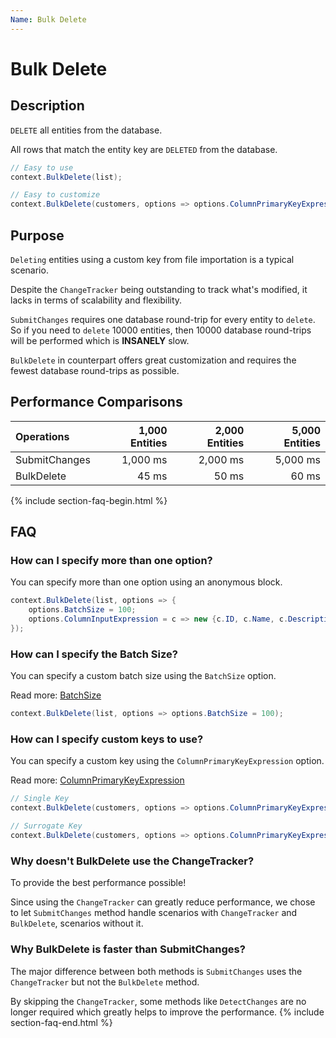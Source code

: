 ```yaml
---
Name: Bulk Delete
---
```


# Bulk Delete

## Description

`DELETE` all entities from the database.

All rows that match the entity key are `DELETED` from the database.


```csharp
// Easy to use
context.BulkDelete(list);

// Easy to customize
context.BulkDelete(customers, options => options.ColumnPrimaryKeyExpression = customer => customer.Code);
```

## Purpose
`Deleting` entities using a custom key from file importation is a typical scenario.

Despite the `ChangeTracker` being outstanding to track what's modified, it lacks in terms of scalability and flexibility.

`SubmitChanges` requires one database round-trip for every entity to `delete`. So if you need to `delete` 10000 entities, then 10000 database round-trips will be performed which is **INSANELY** slow.

`BulkDelete` in counterpart offers great customization and requires the fewest database round-trips as possible.

## Performance Comparisons

| Operations      | 1,000 Entities | 2,000 Entities | 5,000 Entities |
| :-------------- | -------------: | -------------: | -------------: |
| SubmitChanges   | 1,000 ms       | 2,000 ms       | 5,000 ms       |
| BulkDelete      | 45 ms          | 50 ms          | 60 ms          |

{% include section-faq-begin.html %}
## FAQ

### How can I specify more than one option?
You can specify more than one option using an anonymous block.


```csharp
context.BulkDelete(list, options => {
	options.BatchSize = 100;
	options.ColumnInputExpression = c => new {c.ID, c.Name, c.Description};
});
```

### How can I specify the Batch Size?
You can specify a custom batch size using the `BatchSize` option.

Read more: [BatchSize](/batch-size)


```csharp
context.BulkDelete(list, options => options.BatchSize = 100);
```

### How can I specify custom keys to use?
You can specify a custom key using the `ColumnPrimaryKeyExpression` option.

Read more: [ColumnPrimaryKeyExpression](/column-primary-key-expression)


```csharp
// Single Key
context.BulkDelete(customers, options => options.ColumnPrimaryKeyExpression = customer => customer.Code);

// Surrogate Key
context.BulkDelete(customers, options => options.ColumnPrimaryKeyExpression = customer => new { customer.Code1, customer.Code2 });
```

<!--### How can I include child entities (Entity Graph)?
You cannot. Due to the risk of mistakes, we preferred not to offer this option and make sure every entity you wish to `delete` is specified.!-->

### Why doesn't BulkDelete use the ChangeTracker?
To provide the best performance possible!

Since using the `ChangeTracker` can greatly reduce performance, we chose to let `SubmitChanges` method handle scenarios with `ChangeTracker` and `BulkDelete`, scenarios without it.

### Why BulkDelete is faster than SubmitChanges?
The major difference between both methods is `SubmitChanges` uses the `ChangeTracker` but not the `BulkDelete` method.

By skipping the `ChangeTracker`, some methods like `DetectChanges` are no longer required which greatly helps to improve the performance.
{% include section-faq-end.html %}
